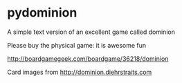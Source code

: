 pydominion
==========

A simple text version of an excellent game called dominion

Please buy the physical game: it is awesome fun

http://boardgamegeek.com/boardgame/36218/dominion

Card images from http://dominion.diehrstraits.com
